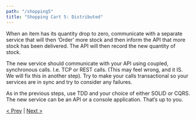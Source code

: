 ```yaml
---
path: "/shopping5"
title: "Shopping Cart 5: Distributed"
---
```

When an item has its quantity drop to zero, communicate with a separate service that will then ‘Order’ more stock and then inform the API that more stock has been delivered. The API will then record the new quantity of stock. 

The new service should communicate with your API using coupled, synchronous calls. I.e. TCP or REST calls. (This may feel wrong, and it IS. We will fix this in another step).
Try to make your calls transactional so your services are in sync and try to consider any failures. 

As in the previous steps, use TDD and your choice of either SOLID or CQRS. 
The new service can be an API or a console application. That’s up to you.

[< Prev](../shopping4) | [Next >](../shopping6)